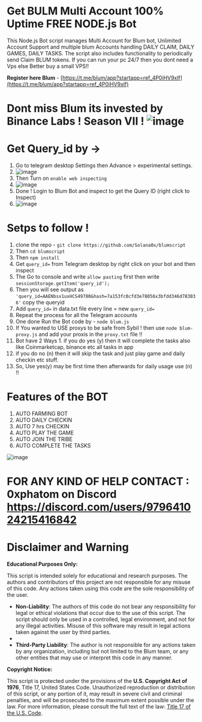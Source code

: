 # Get BULM Multi Account 100% Uptime FREE NODE.js Bot

This Node.js Bot script manages Multi Account for Blum bot, Unlimited Account Support and multiple blum Accounts handling DAILY CLAIM, DAILY GAMES, DAILY TASKS. The script also includes functionality to periodically send Claim BLUM tokens. If you can run your pc 24/7 then you dont need a Vps else Better buy a small VPS!! 

**Register here Blum** - [https://t.me/blum/app?startapp=ref_4P0iHV9xlf](https://t.me/blum/app?startapp=ref_4P0iHV9xlf)

# Dont miss Blum its invested by Binance Labs ! Season VII ! ![image](https://github.com/user-attachments/assets/8ad531fd-d417-40e0-9c74-66b91da03a02)


# Get Query_id by ->

1. Go to telegram desktop Settings then Advance > experimental settings.
2. ![image](https://github.com/user-attachments/assets/f2251f9a-be84-4db7-b568-7bc164bc3f78)
3. Then Turn on `enable web inspecting`
4. ![image](https://github.com/user-attachments/assets/9bc59cbc-0fd4-4cf8-ac70-1f6547edc366)
5. Done ! Login to Blum Bot and inspect to get the Query ID (right click to Inspect)
6. ![image](https://github.com/user-attachments/assets/c27bccac-b8bd-43fd-a3dd-7727be662abe)


# Setps to follow !

1. clone the repo - `git clone https://github.com/Solana0x/blumscript`
2. Then `cd blumscript`
3. Then `npm install`
4. Get `query_id=` from Telegram desktop by right click on your bot and then inspect
5. The Go to console and write `allow pasting` first then write `sessionStorage.getItem('query_id');`
6. Then you will see output as `'query_id=AAENbsx1uxHCS49780&hash=7a153fc0cfd3e78056x3bfdd346d783036'` copy the queryid
7. Add `query_id=` in data.txt file every line = new `query_id=`
8. Repeat the process for all the Telegram accounts
9. One done Run the Bot code by - `node blum.js`
10. If You wanted to USE proxys to be safe from Sybil ! then use `node blum-proxy.js` and add your proxis in the `proxy.txt` file !! 
11. Bot have 2 Ways 1. if you do yes (y) then it will complete the tasks also like Coinmarketcap, binance etc all tasks in app
   2. if you do no (n) then it will skip the task and just play game and daily checkin etc stuff.
11. So, Use yes(y) may be first time then afterwards for daily usage use (n) !!

# Features of the BOT

1. AUTO FARMING BOT
2. AUTO DAILY CHECKIN 
3. AUTO 7 hrs CHECKIN
4. AUTO PLAY THE GAME 
5. AUTO JOIN THE TRIBE
6. AUTO COMPLETE THE TASKS

![image](https://github.com/user-attachments/assets/95248b67-4d6b-44f2-a2a7-950c71a3be5e)


# FOR ANY KIND OF HELP CONTACT : 0xphatom on Discord https://discord.com/users/979641024215416842

# Disclaimer and Warning

**Educational Purposes Only:**

This script is intended solely for educational and research purposes. The authors and contributors of this project are not responsible for any misuse of this code. Any actions taken using this code are the sole responsibility of the user.

- **Non-Liability**: The authors of this code do not bear any responsibility for legal or ethical violations that occur due to the use of this script. The script should only be used in a controlled, legal environment, and not for any illegal activities. Misuse of this software may result in legal actions taken against the user by third parties.
- 
- **Third-Party Liability**: The author is not responsible for any actions taken by any organization, including but not limited to the Blum team, or any other entities that may use or interpret this code in any manner.

**Copyright Notice:**

This script is protected under the provisions of the **U.S. Copyright Act of 1976**, Title 17, United States Code. Unauthorized reproduction or distribution of this script, or any portion of it, may result in severe civil and criminal penalties, and will be prosecuted to the maximum extent possible under the law.
For more information, please consult the full text of the law: [Title 17 of the U.S. Code](https://www.copyright.gov/title17/).
